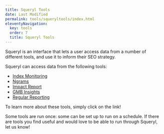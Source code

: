 ```yaml
---
title: Squeryl Tools
date: Last Modified 
permalink: tools/squeryltools/index.html
eleventyNavigation:
  key: tools
  order: 7
  title: Squeryl Tools
---
```


Squeryl is an interface that lets a user access data from a number of different tools, and use it to inform their SEO strategy. 

Squeryl can access data from the following tools:

- [Index Monitoring](/tools/squeryltools/indexmonitoring.html)
- [Ngrams](/tools/squeryltools/ngrams.html)
- [Impact Report](/tools/squeryltools/impactreport.html)
- [GMB Insights](/tools/squeryltools/gmbinsights.html)
- [Regular Reporting](/tools/squeryltools/regularreporting.html)

To learn more about these tools, simply click on the link!

Some tools are run once: some can be set up to run on a schedule. If there are tools you find useful and would love to be able to run through Squeryl, let us know!